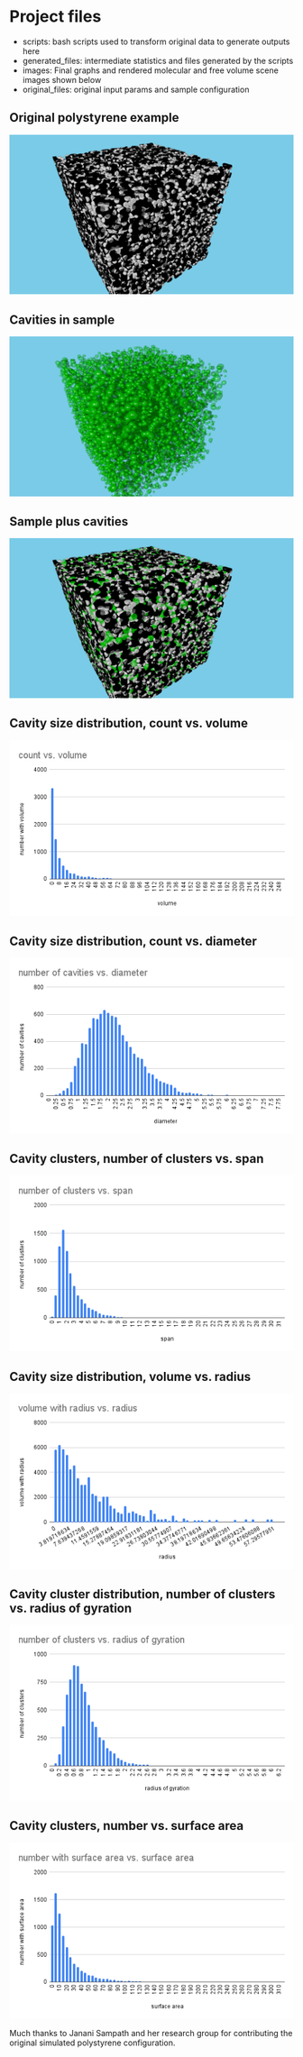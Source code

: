 # Project files

- scripts: bash scripts used to transform original data to generate outputs here
- generated_files: intermediate statistics and files generated by the scripts
- images: Final graphs and rendered molecular and free volume scene images shown below
- original_files: original input params and sample configuration

## Original polystyrene example
![PS](images/PS.png)

## Cavities in sample
![PS_just_cav](images/PS_just_cav.png)

## Sample plus cavities
![PS_plus_cav](images/PS_plus_cav.png)

## Cavity size distribution, count vs. volume
![count_vs_volume](images/count_vs_volume.png)

## Cavity size distribution, count vs. diameter
![count_vs_diameter](images/count_vs_diameter.png)

## Cavity clusters, number of clusters vs. span
![cluster_count_vs_span](images/cluster_count_vs_span.png)

## Cavity size distribution, volume vs. radius
![volume_vs_radius](images/volume_vs_radius.png)

## Cavity cluster distribution, number of clusters vs. radius of gyration  
![cluster_count_vs_rog](images/cluster_count_vs_rog.png)

## Cavity clusters, number vs. surface area
![cluster_count_vs_surface_area](images/cluster_count_vs_surface_area.png)

Much thanks to Janani Sampath and her research group for contributing the original simulated polystyrene configuration. 
